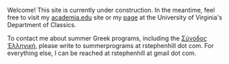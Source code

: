 Welcome! This site is currently under construction. In the meantime, feel free to visit my <a href="https://virginia.academia.edu/RStephenHill">academia.edu</a> site or my <a href="http://classics.as.virginia.edu/people/profile/rsh7bu">page</a> at the University of Virginia's Department of Classics.

To contact me about summer Greek programs, including the <a href="https://www.conventiculum.com/">Σύνοδος Ἑλληνική</a>, please write to summerprograms at rstephenhill dot com. For everything else, I can be reached at rstephenhill at gmail dot com.
